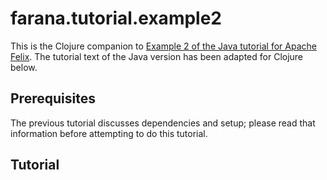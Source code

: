 # farana.tutorial.example2

This is the Clojure companion to [Example 2 of the Java tutorial for Apache Felix](http://felix.apache.org/documentation/tutorials-examples-and-presentations/apache-felix-osgi-tutorial/apache-felix-tutorial-example-2.html).
The tutorial text of the Java version has been adapted for Clojure below.


## Prerequisites

The previous tutorial discusses dependencies and setup; please read that
information before attempting to do this tutorial.


## Tutorial

